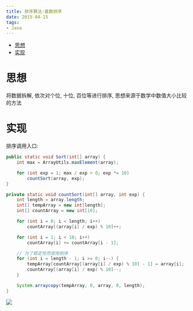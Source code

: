 ```yaml
---
title: 排序算法:基数排序
date: 2015-04-15
tags:
- Java
---
```

<!-- TOC -->

- [思想](#思想)
- [实现](#实现)

<!-- /TOC -->
# 思想

将数据拆解, 依次对个位, 十位, 百位等进行排序, 思想来源于数学中数值大小比较的方法

# 实现

排序调用入口:

```Java
public static void Sort(int[] array) {
    int max = ArrayUtils.maxElement(array);

    for (int exp = 1; max / exp > 0; exp *= 10)
        countSort(array, exp);
}
```


```Java
private static void countSort(int[] array, int exp) {
    int length = array.length;
    int[] tempArray = new int[length];
    int[] countArray = new int[10];

    for (int i = 0; i < length; i++)
        countArray[(array[i] / exp) % 10]++;

    for (int i = 1; i < 10; i++)
        countArray[i] += countArray[i - 1];

    // 为了稳定性而使用倒序
    for (int i = length - 1; i >= 0; i--) {
        tempArray[countArray[(array[i] / exp) % 10] - 1] = array[i];
        countArray[(array[i] / exp) % 10]--;
    }

    System.arraycopy(tempArray, 0, array, 0, length);
}
```


[![](https://static.segmentfault.com/v-5b1df2a7/global/img/creativecommons-cc.svg)](https://creativecommons.org/licenses/by-nc-nd/4.0/)
